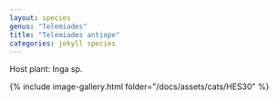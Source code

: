 ```yaml
---
layout: species
genus: "Telemiades"
title: "Telemiades antiope"
categories: jekyll species
---
```


Host plant: Inga sp.

{% include image-gallery.html folder="/docs/assets/cats/HES30" %}
